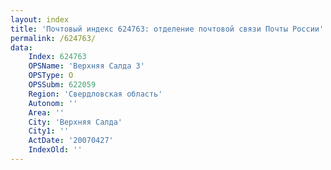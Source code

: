 ```yaml
---
layout: index
title: 'Почтовый индекс 624763: отделение почтовой связи Почты России'
permalink: /624763/
data:
    Index: 624763
    OPSName: 'Верхняя Салда 3'
    OPSType: О
    OPSSubm: 622059
    Region: 'Свердловская область'
    Autonom: ''
    Area: ''
    City: 'Верхняя Салда'
    City1: ''
    ActDate: '20070427'
    IndexOld: ''
---
```

